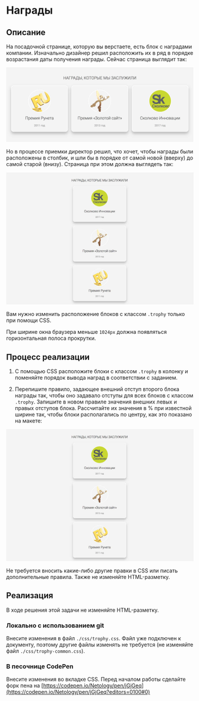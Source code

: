﻿# Награды

## Описание
На посадочной странице, которую вы верстаете, есть блок с наградами компании. Изначально дизайнер решил расположить их в ряд в порядке возрастания даты получения награды.
Сейчас страница выглядит так:

![Old layout](../../sources/fluid-trophy-old.jpg)

Но в процессе приемки директор решил, что хочет, чтобы награды были расположены в столбик, и шли бы в порядке от самой новой (вверху) до самой старой (внизу).
Cтраница при этом должна выглядеть так:

![Targret layout](../../sources/fluid-trophy-target.jpg)

Вам нужно изменить расположение блоков с классом `.trophy` только при помощи CSS.

При ширине окна браузера меньше `1024px` должна появляться горизонтальная полоса прокрутки.

## Процесс реализации

1. С помощью CSS расположите блоки с классом `.trophy` в колонку и поменяйте порядок вывода наград в соответствии с заданием.

2. Перепишите правило, задающее внешний отступ второго блока награды так, чтобы оно задавало отступы для всех блоков с классом `.trophy`.
Запишите в новом правиле значения внешних левых и правых отступов блока.
Рассчитайте их значения в % при известной ширине так, чтобы блоки располагались по центру, как это показано на макете:

![Targret layout](../../sources/fluid-trophy-target.jpg)

Не требуется вносить какие-либо другие правки в CSS или писать дополнительные правила. Также не изменяйте HTML-разметку.

## Реализация

В ходе решения этой задачи не изменяйте HTML-разметку.

### Локально с использованием git

Внесите изменения в файл `./css/trophy.css`. Файл уже подключен к документу, поэтому другие файлы изменять не требуется (не изменяйте файл `./css/trophy-common.css`).

### В песочнице CodePen

Внесите изменения во вкладке CSS. Перед началом работы сделайте форк пена на [https://codepen.io/Netology/pen/jGjGeq](https://codepen.io/Netology/pen/jGjGeq?editors=0100#0)
